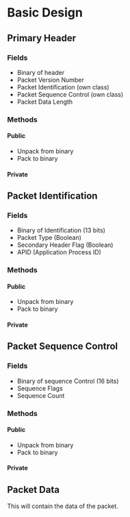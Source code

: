 # Basic Design

## Primary Header
### Fields
* Binary of header
* Packet Version Number
* Packet Identification (own class)
* Packet Sequence Control (own class)
* Packet Data Length
### Methods
#### Public
* Unpack from binary
* Pack to binary
#### Private

## Packet Identification
### Fields
* Binary of Identification (13 bits)
* Packet Type (Boolean)
* Secondary Header Flag (Boolean)
* APID (Application Process ID)
### Methods
#### Public
* Unpack from binary
* Pack to binary
#### Private

## Packet Sequence Control
### Fields
* Binary of sequence Control (16 bits)
* Sequence Flags 
* Sequence Count
### Methods
#### Public
* Unpack from binary
* Pack to binary
#### Private

## Packet Data
This will contain the data of the packet.